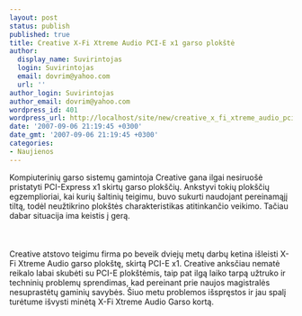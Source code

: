 ```yaml
---
layout: post
status: publish
published: true
title: Creative X-Fi Xtreme Audio PCI-E x1 garso plokštė
author:
  display_name: Suvirintojas
  login: Suvirintojas
  email: dovrim@yahoo.com
  url: ''
author_login: Suvirintojas
author_email: dovrim@yahoo.com
wordpress_id: 401
wordpress_url: http://localhost/site/new/creative_x_fi_xtreme_audio_pci_e_x1_garso_plokste/
date: '2007-09-06 21:19:45 +0300'
date_gmt: '2007-09-06 21:19:45 +0300'
categories:
- Naujienos
---
```

<p>Kompiuterinių garso sistemų gamintoja Creative gana ilgai nesiruošė pristatyti PCI-Express x1 skirtų garso plokščių. Ankstyvi tokių plokščių egzemplioriai, kai kurių šaltinių teigimu, buvo sukurti naudojant pereinamąjį tiltą, todėl neužtikrino plokštės charakteristikas atitinkančio veikimo. Tačiau dabar situacija ima keistis į gerą.<br />
<br><br />
<br>Creative atstovo teigimu firma po beveik dviejų metų darbų ketina išleisti X-Fi Xtreme Audio garso plokštę, skirtą PCI-E x1. Creative anksčiau nematė reikalo labai skubėti su PCI-E plokštėmis, taip pat ilgą laiko tarpą užtruko ir techninių problemų sprendimas, kad pereinant prie naujos magistralės nesuprastėtų gaminių savybės. Šiuo metu problemos išspręstos ir jau spalį turėtume išvysti minėtą X-Fi Xtreme Audio Garso kortą.</p>
